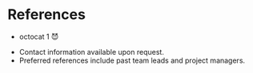 # References

* octocat 1 😈

- Contact information available upon request.
- Preferred references include past team leads and project managers.